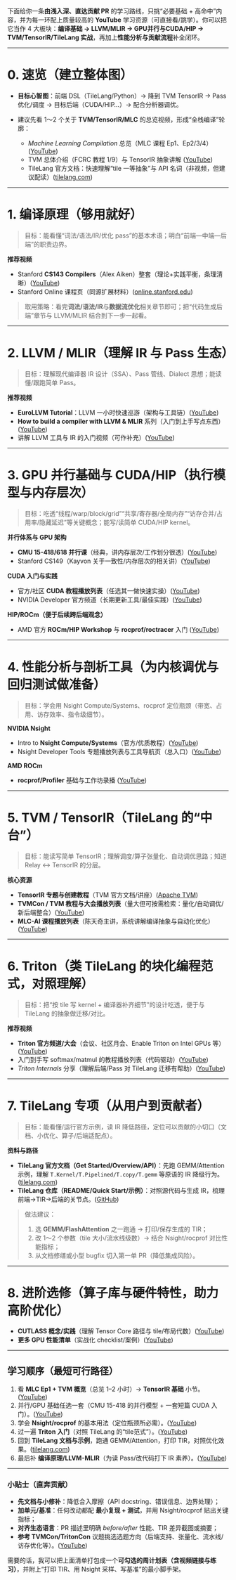 下面给你一条**由浅入深、直达贡献 PR** 的学习路线，只挑“必要基础 + 高命中”内容，并为每一环配上质量较高的 **YouTube** 学习资源（可直接看/跳学）。你可以把它当作 4 大板块：**编译基础 → LLVM/MLIR → GPU并行与CUDA/HIP → TVM/TensorIR/TileLang 实战**，再加上**性能分析与贡献流程**补全闭环。

---

# 0. 速览（建立整体图）

* **目标心智图**：前端 DSL（TileLang/Python）→ 降到 TVM TensorIR → Pass 优化/调度 → 目标后端（CUDA/HIP…）→ 配合分析器调优。
* 建议先看 1～2 个关于 **TVM/TensorIR/MLC** 的总览视频，形成“全栈编译”轮廓：

  * *Machine Learning Compilation* 总览（MLC 课程 Ep1、Ep2/3/4）([YouTube][1])
  * TVM 总体介绍（FCRC 教程 1/9）与 TensorIR 抽象讲解 ([YouTube][2])
  * TileLang 官方文档：快速理解“tile 一等抽象”与 API 名词（非视频，但建议配读）([tilelang.com][3])

---

# 1. 编译原理（够用就好）

> 目标：能看懂“词法/语法/IR/优化 pass”的基本术语；明白“前端—中端—后端”的职责边界。

**推荐视频**

* Stanford **CS143 Compilers**（Alex Aiken）整套（理论+实践平衡，条理清晰）([YouTube][4])
* Stanford Online 课程页（同源扩展材料）([online.stanford.edu][5])

> 取用策略：看完**词法/语法/IR**与**数据流优化**相关章节即可；把“代码生成后端”章节与 LLVM/MLIR 结合到下一步一起看。

---

# 2. LLVM / MLIR（理解 IR 与 Pass 生态）

> 目标：理解现代编译器 IR 设计（SSA）、Pass 管线、Dialect 思想；能读懂/跟跑简单 Pass。

**推荐视频**

* **EuroLLVM Tutorial**：LLVM 一小时快速巡游（架构与工具链）([YouTube][6])
* **How to build a compiler with LLVM & MLIR** 系列（入门到上手写点东西）([YouTube][7])
* 讲解 LLVM 工具与 IR 的入门视频（可作补充）([YouTube][8])

---

# 3. GPU 并行基础与 CUDA/HIP（执行模型与内存层次）

> 目标：吃透“线程/warp/block/grid”“共享/寄存器/全局内存”“访存合并/占用率/隐藏延迟”等关键概念；能写/读简单 CUDA/HIP kernel。

**并行体系与 GPU 架构**

* **CMU 15-418/618 并行课**（经典，讲内存层次/工作划分很透）([YouTube][9])
* Stanford CS149（Kayvon 关于一致性/内存层次的相关讲）([YouTube][10])

**CUDA 入门与实践**

* 官方/社区 **CUDA 教程播放列表**（任选其一做快速实操）([YouTube][11])
* NVIDIA Developer 官方频道（长期更新工具/最佳实践）([YouTube][12])

**HIP/ROCm（便于后续跨后端观念）**

* AMD 官方 **ROCm/HIP Workshop** 与 **rocprof/roctracer** 入门 ([YouTube][13])

---

# 4. 性能分析与剖析工具（为内核调优与回归测试做准备）

> 目标：学会用 Nsight Compute/Systems、rocprof 定位瓶颈（带宽、占用、访存效率、指令级细节）。

**NVIDIA Nsight**

* Intro to **Nsight Compute/Systems**（官方/优质教程）([YouTube][14])
* Nsight Developer Tools 专题播放列表与工具导航页（总入口）([YouTube][15])

**AMD ROCm**

* **rocprof/Profiler** 基础与工作坊录播 ([YouTube][16])

---

# 5. TVM / TensorIR（TileLang 的“中台”）

> 目标：能读写简单 TensorIR；理解调度/算子张量化、自动调优思路；知道 Relay ↔ TensorIR 的分层。

**核心资源**

* **TensorIR 专题与创建教程**（TVM 官方文档/讲座）([Apache TVM][17])
* **TVMCon / TVM 教程与大会播放列表**（量大但可按需检索：量化/自动调优/新后端整合）([YouTube][18])
* **MLC-AI 课程播放列表**（陈天奇主讲，系统讲解编译抽象与自动化优化）([YouTube][19])

---

# 6. Triton（类 TileLang 的块化编程范式，对照理解）

> 目标：把“按 tile 写 kernel + 编译器补齐细节”的设计吃透，便于与 TileLang 的抽象做迁移/对比。

**推荐视频**

* **Triton 官方频道/大会**（会议、社区月会、Enable Triton on Intel GPUs 等）([YouTube][20])
* 入门到手写 softmax/matmul 的教程播放列表（代码驱动）([YouTube][21])
* *Triton Internals* 分享（理解后端/Pass 对 TileLang 迁移有帮助）([YouTube][22])

---

# 7. TileLang 专项（从用户到贡献者）

> 目标：能看懂/运行官方示例，读 IR 降低路径，定位可以贡献的小切口（文档、小优化、算子/后端适配点）。

**资料与路径**

* **TileLang 官方文档（Get Started/Overview/API）**：先跑 GEMM/Attention 示例，理解 `T.Kernel/T.Pipelined/T.copy/T.gemm` 等原语的 IR 降级行为。([tilelang.com][23])
* **TileLang 仓库（README/Quick Start/示例）**：对照源代码与生成 IR，梳理前端→TIR→后端的关节点。([GitHub][24])

> 做法建议：
>
> 1. 选 **GEMM/FlashAttention** 之一跑通 → 打印/保存生成的 TIR；
> 2. 改 1～2 个参数（tile 大小/流水线级数）→ 结合 Nsight/rocprof 对比性能指标；
> 3. 从文档修缮或小型 bugfix 切入第一单 PR（降低集成风险）。

---

# 8. 进阶选修（算子库与硬件特性，助力高阶优化）

* **CUTLASS 概念/实践**（理解 Tensor Core 路径与 tile/布局代数）([YouTube][25])
* **更多 GPU 性能清单**（实战化 checklist/案例）([YouTube][26])

---

## 学习顺序（最短可行路径）

1. 看 **MLC Ep1 + TVM 概览**（总览 1–2 小时）→ **TensorIR 基础** 小节。([YouTube][1])
2. 并行/GPU 基础任选一套（CMU 15-418 的并行模型 + 一套短篇 CUDA 入门）。([YouTube][9])
3. 学会 **Nsight/rocprof** 的基本用法（定位瓶颈所必需）。([YouTube][14])
4. 过一遍 **Triton 入门**（对照 TileLang 的“tile范式”）。([YouTube][21])
5. 回到 **TileLang 文档与示例**，跑通 GEMM/Attention，打印 TIR，对照优化效果。([tilelang.com][23])
6. 最后补 **编译原理/LLVM-MLIR**（为读 Pass/改代码打下 IR 素养）。([YouTube][4])

---

### 小贴士（直奔贡献）

* **先文档与小修补**：降低合入摩擦（API docstring、错误信息、边界处理）；
* **加单元/基准**：任何改动都配 **最小复现 + 测试**，并用 Nsight/rocprof 贴出关键指标；
* **对齐生态语言**：PR 描述里明确 *before/after* 性能、TIR 差异截图或摘要；
* **参考 TVMCon/TritonCon** 议题挑选选题方向（后端支持、张量化、流水线/访存优化等）。([YouTube][27])

需要的话，我可以把上面清单打包成一个**可勾选的周计划表（含视频链接与练习）**，并附上“打印 TIR、用 Nsight 采样、写基准”的最小脚手架。

[1]: https://www.youtube.com/watch?v=Oc_wVXdnrrM&utm_source=chatgpt.com "Machine Learning Compilation: Episode 1 / Overview"
[2]: https://www.youtube.com/watch?v=bqLfplA977o&utm_source=chatgpt.com "TVM Tutorial at FCRC [1/9]: TVM Overview"
[3]: https://tilelang.com/get_started/overview.html?utm_source=chatgpt.com "The Tile Language: A Brief Introduction"
[4]: https://www.youtube.com/playlist?list=PLEAYkSg4uSQ3yc_zf_f1GOxl5CZo0LVBb&utm_source=chatgpt.com "Compilers - Alex Aiken | Stanford"
[5]: https://online.stanford.edu/courses/soe-ycscs1-compilers?utm_source=chatgpt.com "Compilers | Course - Stanford Online"
[6]: https://www.youtube.com/watch?v=7GHXDEIMGIY&utm_source=chatgpt.com "2023 EuroLLVM - Tutorial: A whirlwind tour of the LLVM ..."
[7]: https://www.youtube.com/playlist?list=PLlONLmJCfHTo9WYfsoQvwjsa5ZB6hjOG5&utm_source=chatgpt.com "How to build a compiler with LLVM and MLIR"
[8]: https://www.youtube.com/watch?v=Lvc8qx8ukOI&utm_source=chatgpt.com "Programming Language with LLVM [1/20] Introduction to ..."
[9]: https://www.youtube.com/playlist?list=PLMDSb3PWPnvivPLXHM9SlZLljrO9unIAW&utm_source=chatgpt.com "CMU 15-418＼618 Parallel Computer Architecture and ..."
[10]: https://www.youtube.com/watch?v=J7v_ubArrno&utm_source=chatgpt.com "Stanford CS149 I Parallel Computing I 2023 I Lecture 19 ..."
[11]: https://www.youtube.com/playlist?list=PLKK11Ligqititws0ZOoGk3SW-TZCar4dK&utm_source=chatgpt.com "CUDA Tutorials"
[12]: https://www.youtube.com/nvidiadeveloper?utm_source=chatgpt.com "NVIDIA Developer"
[13]: https://www.youtube.com/playlist?list=PLx15eYqzJifcJ0AKvmygLt-Rw75SiL-Km&utm_source=chatgpt.com "AMD ROCm Training"
[14]: https://www.youtube.com/watch?v=dUDGO66IadU&utm_source=chatgpt.com "Intro to NVIDIA Nsight Systems | CUDA Developer Tools"
[15]: https://www.youtube.com/playlist?list=PL5B692fm6--ukF8S7ul5NmceZhXLRv_lR&utm_source=chatgpt.com "Boost CUDA Development with Nsight Developer Tools"
[16]: https://www.youtube.com/watch?v=AKenglkAziA&utm_source=chatgpt.com "Introduction to ROCm Profiler -AMD Profiling workshop - Day ..."
[17]: https://tvm.apache.org/docs/deep_dive/tensor_ir/index.html?utm_source=chatgpt.com "TensorIR — tvm 0.22.dev0 documentation"
[18]: https://www.youtube.com/playlist?list=PLR4pm7mU3ROmrk9rimv6nRinKb0YKBx0f&utm_source=chatgpt.com "TVM Conference 2018"
[19]: https://www.youtube.com/playlist?list=PLFxzvDFotCitb0dOv5SpNdK6t3Uu7tBRo&utm_source=chatgpt.com "MLC-AI"
[20]: https://www.youtube.com/%40Triton-openai?utm_source=chatgpt.com "Triton"
[21]: https://www.youtube.com/playlist?list=PLSXcJOyFhmS-qb_CF-GLhkWxSmi-ftbPO&utm_source=chatgpt.com "Intro to Triton Series (coding Triton language kernels for ..."
[22]: https://www.youtube.com/watch?v=njgow_zaJMw&utm_source=chatgpt.com "Lecture 29: Triton Internals"
[23]: https://tilelang.com/?utm_source=chatgpt.com "Tile Language 0.1.6.post1 documentation"
[24]: https://github.com/tile-ai/tilelang?utm_source=chatgpt.com "tile-ai/tilelang: Domain-specific language designed ..."
[25]: https://www.youtube.com/watch?v=PWWOGrLZtZg&utm_source=chatgpt.com "CUTLASS: A CUDA C++ Template Library for Accelerating ..."
[26]: https://www.youtube.com/watch?v=SGhfUhlowB4&utm_source=chatgpt.com "Lecture 8: CUDA Performance Checklist"
[27]: https://www.youtube.com/watch?v=pSF3uRhuk-k&utm_source=chatgpt.com "[TVMCon23] UMA Universal Modular Accelerator Interface"
